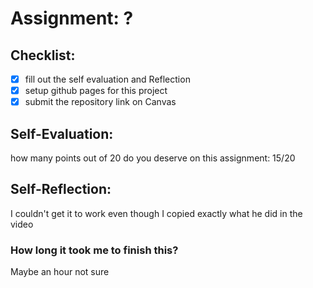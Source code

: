 # Assignment: ?

## Checklist:
- [x] fill out the self evaluation and Reflection
- [x] setup github pages for this project
- [x] submit the repository link on Canvas

## Self-Evaluation:

how many points out of 20 do you deserve on this assignment:
15/20

## Self-Reflection:
I couldn't get it to work even though I copied exactly what he did in the video

### How long it took me to finish this?
Maybe an hour not sure